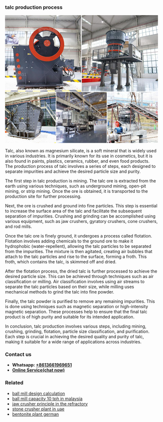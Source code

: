 <h3>talc production process</h3><img src='1703042585.jpg' alt=''><p>Talc, also known as magnesium silicate, is a soft mineral that is widely used in various industries. It is primarily known for its use in cosmetics, but it is also found in paints, plastics, ceramics, rubber, and even food products. The production process of talc involves a series of steps, each designed to separate impurities and achieve the desired particle size and purity.</p><p>The first step in talc production is mining. The talc ore is extracted from the earth using various techniques, such as underground mining, open-pit mining, or strip mining. Once the ore is obtained, it is transported to the production site for further processing.</p><p>Next, the ore is crushed and ground into fine particles. This step is essential to increase the surface area of the talc and facilitate the subsequent separation of impurities. Crushing and grinding can be accomplished using various equipment, such as jaw crushers, gyratory crushers, cone crushers, and rod mills.</p><p>Once the talc ore is finely ground, it undergoes a process called flotation. Flotation involves adding chemicals to the ground ore to make it hydrophobic (water-repellent), allowing the talc particles to be separated from the impurities. The mixture is then agitated, creating air bubbles that attach to the talc particles and rise to the surface, forming a froth. This froth, which contains the talc, is skimmed off and dried.</p><p>After the flotation process, the dried talc is further processed to achieve the desired particle size. This can be achieved through techniques such as air classification or milling. Air classification involves using air streams to separate the talc particles based on their size, while milling uses mechanical methods to grind the talc into fine powder.</p><p>Finally, the talc powder is purified to remove any remaining impurities. This is done using techniques such as magnetic separation or high-intensity magnetic separation. These processes help to ensure that the final talc product is of high purity and suitable for its intended application.</p><p>In conclusion, talc production involves various steps, including mining, crushing, grinding, flotation, particle size classification, and purification. Each step is crucial in achieving the desired quality and purity of talc, making it suitable for a wide range of applications across industries.</p><h3>Contact us</h3><ul><li><strong>Whatsapp:&nbsp;<a href="https://wa.me/8613661969651">+8613661969651</a></strong></li><li><a href="https://swt.shibang-china.com/?git&amp;zhl&amp;talc production process"><strong>Online Service(chat now)</strong></a></li></ul><h3>Related</h3><ul><li><a href='ball mill design calculation.md'>ball mill design calculation</a></li><li><a href='ball mill capacity 10 tph in malaysia.md'>ball mill capacity 10 tph in malaysia</a></li><li><a href='jaw crusher principle in the refractory.md'>jaw crusher principle in the refractory</a></li><li><a href='stone crusher plant in uae.md'>stone crusher plant in uae</a></li><li><a href='bentonite plant german.md'>bentonite plant german</a></li></ul>